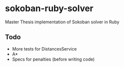 # sokoban-ruby-solver

Master Thesis implementation of Sokoban solver in Ruby

## Todo

 * More tests for DistancesService
 * A*
 * Specs for penalties (before writing code)
